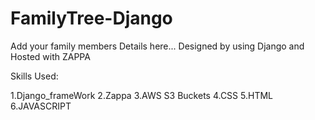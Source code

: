 # FamilyTree-Django


Add your family members Details here... Designed by using Django and Hosted with ZAPPA


Skills Used:

1.Django_frameWork
2.Zappa
3.AWS S3 Buckets
4.CSS
5.HTML
6.JAVASCRIPT

